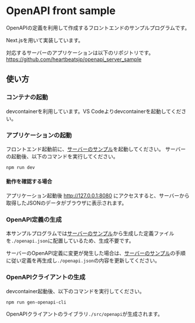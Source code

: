 # OpenAPI front sample

OpenAPIの定義を利用して作成するフロントエンドのサンプルプログラムです。

Next.jsを用いて実装しています。

対応するサーバーのアプリケーションは以下のリポジトリです。
<https://github.com/heartbeatsjp/openapi_server_sample>

## 使い方

### コンテナの起動

devcontainerを利用しています。VS Codeよりdevcontainerを起動してください。

### アプリケーションの起動

フロントエンド起動前に、[サーバーのサンプル](https://github.com/heartbeatsjp/openapi_server_sample)を起動してください。
サーバーの起動後、以下のコマンドを実行してください。

```bash
npm run dev
```

#### 動作を確認する場合

アプリケーション起動後 <http://127.0.0.1:8080> にアクセスすると、サーバーから取得したJSONのデータがブラウザに表示されます。

### OpenAPI定義の生成

本サンプルプログラムでは[サーバーのサンプル](https://github.com/heartbeatsjp/openapi_server_sample)から生成した定義ファイルを`./openapi.json`に配置しているため、生成不要です。

サーバーのOpenAPI定義に変更が発生した場合は、[サーバーのサンプル](https://github.com/heartbeatsjp/openapi_server_sample)の手順に従い定義を再生成し`./openapi.json`の内容を更新してください。

### OpenAPIクライアントの生成

devcontainer起動後、以下のコマンドを実行してください。

```bash
npm run gen-openapi-cli
```

OpenAPIクライアントのライブラリ`./src/openapi`が生成されます。

